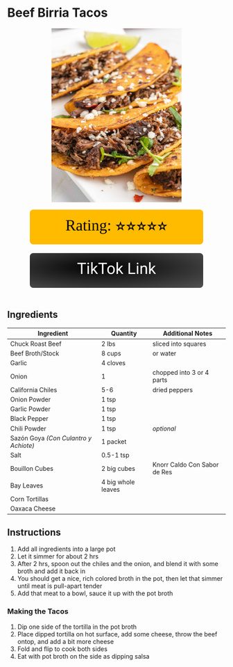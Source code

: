 # Beef Birria Tacos
<p align="center">
  <img src="images/beef-birria-tacos.jpg" width="300" height="400">
</p>

<div align="center">
  <img src="../../graphics/svg/stars-5.svg" alt="Rating">
</div>

<br>

<div align="center">
  <a href="https://vm.tiktok.com/TTPdBf9jEj/">
    <img src="../../graphics/svg/link-button-tiktok.svg" alt="TikTok Link">
  </a>
</div>

<br>

## Ingredients
| Ingredient | Quantity | Additional Notes |
| --- | --- | --- |
| Chuck Roast Beef | 2 lbs | sliced into squares |
| Beef Broth/Stock | 8 cups | or water |
| Garlic | 4 cloves |
| Onion | 1 | chopped into 3 or 4 parts |
| California Chiles | 5-6 | dried peppers |
| Onion Powder | 1 tsp |
| Garlic Powder | 1 tsp |
| Black Pepper | 1 tsp |
| Chili Powder | 1 tsp | *optional* |
| Sazón Goya *(Con Culantro y Achiote)* | 1 packet |
| Salt | 0.5-1 tsp |
| Bouillon Cubes | 2 big cubes | Knorr Caldo Con Sabor de Res |
| Bay Leaves | 4 big whole leaves |
| Corn Tortillas |
| Oaxaca Cheese |

## Instructions
1. Add all ingredients into a large pot
2. Let it simmer for about 2 hrs
3. After 2 hrs, spoon out the chiles and the onion, and blend it with some broth and add it back in
4. You should get a nice, rich colored broth in the pot, then let that simmer until meat is pull-apart tender
5. Add that meat to a bowl, sauce it up with the pot broth

### Making the Tacos
1. Dip one side of the tortilla in the pot broth
2. Place dipped tortilla on hot surface, add some cheese, throw the beef ontop, and add a bit more cheese
3. Fold and flip to cook both sides
4. Eat with pot broth on the side as dipping salsa
